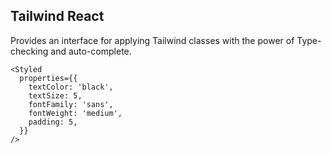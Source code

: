 Tailwind React
---

Provides an interface for applying Tailwind classes with the power of Type-checking and auto-complete.

```
<Styled
  properties={{
    textColor: 'black',
    textSize: 5,
    fontFamily: 'sans',
    fontWeight: 'medium',
    padding: 5,
  }}
/>
```